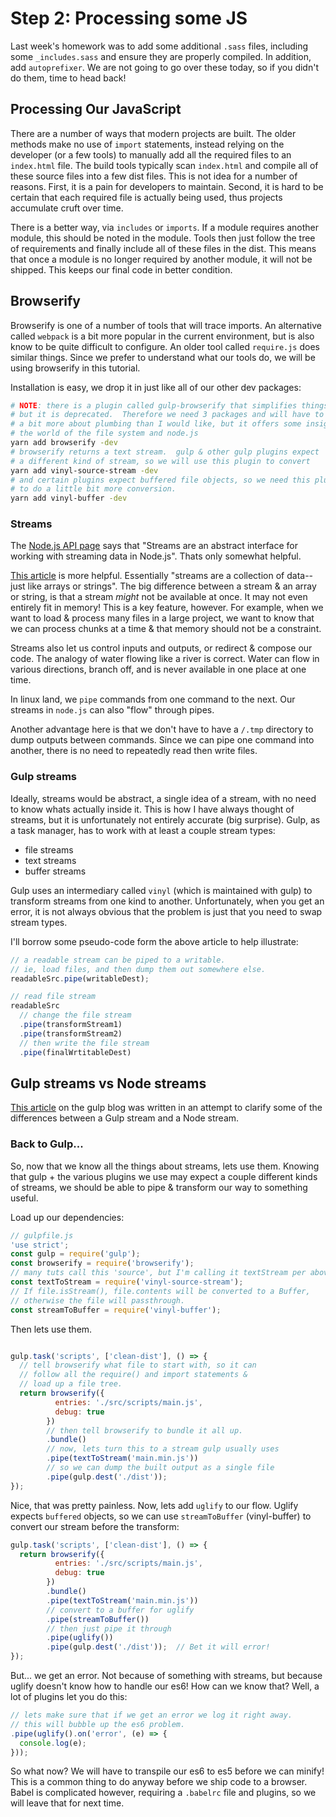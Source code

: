 # Step 2: Processing some JS

Last week's homework was to add some additional `.sass` files, including some `_includes.sass` and
ensure they are properly compiled.  In addition, add `autoprefixer`.  We are not going to go over
these today, so if you didn't do them, time to head back!


## Processing Our JavaScript

There are a number of ways that modern projects are built.  The older methods make no use of
`import` statements, instead relying on the developer (or a few tools) to manually add all
the required files to an `index.html` file.  The build tools typically scan `index.html` and
compile all of these source files into a few dist files.  This is not idea for a number of
reasons.  First, it is a pain for developers to maintain.  Second, it is hard to be certain
that each required file is actually being used, thus projects accumulate cruft over time.

There is a better way, via `includes` or `imports`.  If a module requires another module,
this should be noted in the module.  Tools then just follow the tree of requirements
and finally include all of these files in the dist.  This means that once a module is no
longer required by another module, it will not be shipped.  This keeps our final code in
better condition.

## Browserify

Browserify is one of a number of tools that will trace imports.  An alternative
called `webpack` is a bit more popular in the current environment, but is also know
to be quite difficult to configure. An older tool called `require.js` does similar
things.  Since we prefer to understand what our tools do, we will be using browserify
in this tutorial.

Installation is easy, we drop it in just like all of our other dev packages:

```bash
# NOTE: there is a plugin called gulp-browserify that simplifies things,
# but it is deprecated.  Therefore we need 3 packages and will have to know
# a bit more about plumbing than I would like, but it offers some insights into
# the world of the file system and node.js
yarn add browserify -dev
# browserify returns a text stream.  gulp & other gulp plugins expect
# a different kind of stream, so we will use this plugin to convert
yarn add vinyl-source-stream -dev
# and certain plugins expect buffered file objects, so we need this plugin
# to do a little bit more conversion.
yarn add vinyl-buffer -dev
```

### Streams

The [Node.js API page](https://nodejs.org/api/stream.html) says that
"Streams are an abstract interface for working with streaming data
in Node.js".  Thats only somewhat helpful.  

[This article](https://medium.freecodecamp.org/node-js-streams-everything-you-need-to-know-c9141306be93) is more helpful.  Essentially "streams are a
collection of data--just like arrays or strings".  The big difference
between a stream & an array or string, is that a stream *might* not
be available at once.  It may not even entirely fit in memory!  This
is a key feature, however.  For example, when we want to load &
process many files in a large project, we want to know that we can
process chunks at a time & that memory should not be a constraint.

Streams also let us control inputs and outputs, or redirect & compose
our code.  The analogy of water flowing like a river is correct.  Water
can flow in various directions, branch off, and is never available in
one place at one time.  

In linux land, we `pipe` commands from one command to the next.  Our
streams in `node.js` can also "flow" through pipes.

Another advantage here is that we don't have to have a `/.tmp`
directory to dump outputs between commands.  Since we can pipe one
command into another, there is no need to repeatedly read then write
files.

### Gulp streams

Ideally, streams would be abstract, a single idea of a stream, with
no need to know whats actually inside it.  This is how I have always
thought of streams, but it is unfortunately not entirely accurate (big
surprise).  Gulp, as a task manager, has to work with at least a couple
stream types:

- file streams
- text streams
- buffer streams

Gulp uses an intermediary called `vinyl` (which is maintained with
gulp) to transform streams from one kind to another.  Unfortunately,
when you get an error, it is not always obvious that the problem is
just that you need to swap stream types.

I'll borrow some pseudo-code form the above article to help illustrate:

```javascript
// a readable stream can be piped to a writable.
// ie, load files, and then dump them out somewhere else.
readableSrc.pipe(writableDest);

// read file stream
readableSrc
  // change the file stream
  .pipe(transformStream1)
  .pipe(transformStream2)
  // then write the file stream
  .pipe(finalWrtitableDest)
```

## Gulp streams vs Node streams

[This article](https://medium.com/gulpjs/gulp-sips-how-we-use-streams-d7790b22bf1a)
on the gulp blog was written in an attempt to clarify some of the differences
between a Gulp stream and a Node stream.  

### Back to Gulp...

So, now that we know all the things about streams, lets use them. Knowing that gulp +
the various plugins we use may expect a couple different kinds of streams, we should
be able to pipe & transform our way to something useful.


Load up our dependencies:

```JavaScript
// gulpfile.js  
'use strict';
const gulp = require('gulp');
const browserify = require('browserify');
// many tuts call this 'source', but I'm calling it textStream per above discussion.
const textToStream = require('vinyl-source-stream');
// If file.isStream(), file.contents will be converted to a Buffer,
// otherwise the file will passthrough.
const streamToBuffer = require('vinyl-buffer');
```

Then lets use them.  

```JavaScript

gulp.task('scripts', ['clean-dist'], () => {
  // tell browserify what file to start with, so it can
  // follow all the require() and import statements &
  // load up a file tree.
  return browserify({
          entries: './src/scripts/main.js',
          debug: true
        })
        // then tell browserify to bundle it all up.
        .bundle()
        // now, lets turn this to a stream gulp usually uses
        .pipe(textToStream('main.min.js'))
        // so we can dump the built output as a single file
        .pipe(gulp.dest('./dist'));
});
```

Nice, that was pretty painless.  Now, lets add `uglify` to our flow.  Uglify
expects `buffered` objects, so we can use `streamToBuffer` (vinyl-buffer) to  
convert our stream before the transform:


```JavaScript
gulp.task('scripts', ['clean-dist'], () => {
  return browserify({
          entries: './src/scripts/main.js',
          debug: true
        })
        .bundle()
        .pipe(textToStream('main.min.js'))
        // convert to a buffer for uglify
        .pipe(streamToBuffer())
        // then just pipe it through
        .pipe(uglify())
        .pipe(gulp.dest('./dist'));  // Bet it will error!
});

```
But... we get an error.  Not because of something with streams, but because uglify
doesn't know how to handle our es6!  How can we know that?  Well, a lot of plugins
let you do this:

```JavaScript
// lets make sure that if we get an error we log it right away.
// this will bubble up the es6 problem.
.pipe(uglify().on('error', (e) => {
  console.log(e);
}));
```

So what now?  We will have to transpile our es6 to es5 before we can minify! This
is a common thing to do anyway before we ship code to a browser.  Babel is
complicated however, requiring a `.babelrc` file and plugins, so we will
leave that for next time.
